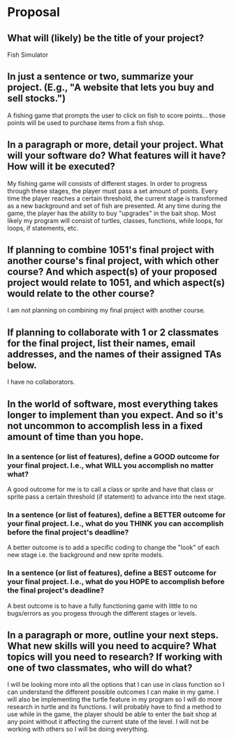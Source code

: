 # Proposal

## What will (likely) be the title of your project?

Fish Simulator



## In just a sentence or two, summarize your project. (E.g., "A website that lets you buy and sell stocks.")

A fishing game that prompts the user to click on fish to score points... those points will be used to purchase items from a fish shop.



## In a paragraph or more, detail your project. What will your software do? What features will it have? How will it be executed?

My fishing game will consists of different stages. In order to progress through these stages, the player must pass a set amount of points. Every time the player reaches a certain threshold, the current stage is transformed as a new
background and set of fish are presented. At any time during the game, the player has the ability to buy "upgrades" in the bait shop. Most likely my program will consist of turtles, classes, functions, while loops, for loops, if statements, etc.



## If planning to combine 1051's final project with another course's final project, with which other course? And which aspect(s) of your proposed project would relate to 1051, and which aspect(s) would relate to the other course?

I am not planning on combining my final project with another course.



## If planning to collaborate with 1 or 2 classmates for the final project, list their names, email addresses, and the names of their assigned TAs below.

I have no collaborators.


## In the world of software, most everything takes longer to implement than you expect. And so it's not uncommon to accomplish less in a fixed amount of time than you hope.

### In a sentence (or list of features), define a GOOD outcome for your final project. I.e., what WILL you accomplish no matter what?

A good outcome for me is to call a class or sprite and have that class or sprite pass a certain threshold (if statement) to advance into the next stage.



### In a sentence (or list of features), define a BETTER outcome for your final project. I.e., what do you THINK you can accomplish before the final project's deadline?

A better outcome is to add a specific coding to change the "look" of each new stage i.e. the background and new sprite models.



### In a sentence (or list of features), define a BEST outcome for your final project. I.e., what do you HOPE to accomplish before the final project's deadline?

A best outcome is to have a fully functioning game with little to no bugs/errors as you progess through the different stages or levels.



## In a paragraph or more, outline your next steps. What new skills will you need to acquire? What topics will you need to research? If working with one of two classmates, who will do what?

I will be looking more into all the options that I can use in class function so I can understand the different possible outcomes I can make in my game. I will also be implementing the turtle feature in my program so I will do more
research in turtle and its functions. I will probably have to find a method to use while in the game, the player should be able to enter the bait shop at any point without it affecting the current state of the level. I will not
be working with others so I will be doing everything.



